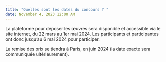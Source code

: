```yaml
---
title: "Quelles sont les dates du concours ? "
date: November 4, 2023 12:00 AM
---
```

La plateforme pour déposer les œuvres sera disponible et accessible via le site internet, du 22 mars au 1er mai 2024. Les participants et participantes ont donc jusqu’au 6 mai 2024 pour participer. 

La remise des prix se tiendra à Paris, en juin 2024 (la date exacte sera communiquée ultérieurement).
